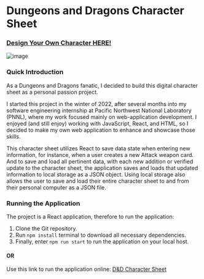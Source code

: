 # Dungeons and Dragons Character Sheet
### [Design Your Own Character HERE!](https://briandeano.github.io/DnDCharacterSheet/)

![image](https://github.com/BrianDeanO/DnDCharacterSheet/assets/54780901/f1a2e058-09ca-4e8f-8518-21c0127967de)

### Quick Introduction
As a Dungeons and Dragons fanatic, I decided to build this digital character sheet as a personal passion project. 

I started this project in the winter of 2022, after several months into my software engineering internship at Pacific Northwest National Laboratory (PNNL), where my work focused mainly on web-application development. I enjoyed (and still enjoy) working with JavaScript, React, and HTML, so I decided to make my own web application to enhance and showcase those skills. 

This character sheet utilizes React to save data state when entering new information, for instance, when a user creates a new Attack weapon card. And to save and load all pertinent data, with each new addition or verified update to the character sheet, the application saves and loads that updated information to local storage as a JSON object. Using local storage also allows the user to save and load their entire character sheet to and from their personal computer as a JSON file.

### Running the Application
The project is a React application, therefore to run the application: 
1. Clone the Git repository.
2. Run `npm install` terminal to download all necessary dependencies.
3. Finally, enter `npm run start` to run the application on your local host.

#### OR 
Use this link to run the application online: [D&D Character Sheet](https://briandeano.github.io/DnDCharacterSheet/)
